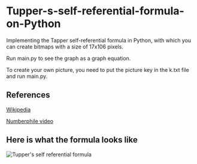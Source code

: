 # Tupper-s-self-referential-formula-on-Python
Implementing the Tapper self-referential formula in Python, with which you can create bitmaps with a size of 17x106 pixels.

Run main.py to see the graph as a graph equation. 

To create your own picture, you need to put the picture key in the k.txt file and run main.py.

## References

[Wikipedia](https://en.wikipedia.org/wiki/Tupper%27s_self-referential_formula)

[Numberphile video](https://www.youtube.com/watch?v=_s5RFgd59ao)

## Here is what the formula looks like

![Tupper's self referential formula](https://wikimedia.org/api/rest_v1/media/math/render/svg/5e4c7a30f3dc20c06057413aed7c89b7e1c67aeb)
